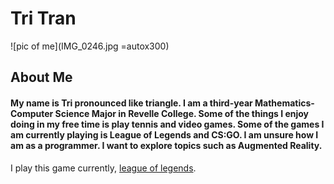 # Tri Tran

<!-- <img src="IMG_0246.jpg" alt="Pic of me" width=auto height="300">  -->
![pic of me](IMG_0246.jpg =autox300)

## About Me 
#### My name is Tri pronounced like triangle. I am a third-year Mathematics-Computer Science Major in Revelle College. Some of the things I enjoy doing in my free time is play tennis and video games. Some of the games I am currently playing is League of Legends and CS:GO. I am unsure how I am as a programmer. I want to explore topics such as Augmented Reality. 

I play this game currently, [league of legends](https://na.leagueoflegends.com/en-us/).